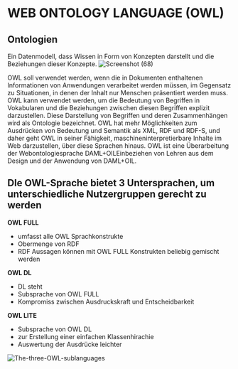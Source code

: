 # WEB ONTOLOGY LANGUAGE (OWL)

## Ontologien
Ein Datenmodell, dass Wissen in Form von Konzepten darstellt und die Beziehungen dieser Konzepte.
![Screenshot (68)](https://user-images.githubusercontent.com/92676445/198880512-e3d4ba4b-77d1-4ede-bb96-79432297f14d.png)

OWL soll verwendet werden, wenn die in Dokumenten enthaltenen Informationen von Anwendungen verarbeitet werden müssen, im Gegensatz zu Situationen, in denen der Inhalt nur Menschen präsentiert werden muss. OWL kann verwendet werden, um die Bedeutung von Begriffen in Vokabularen und die Beziehungen zwischen diesen Begriffen explizit darzustellen. Diese Darstellung von Begriffen und deren Zusammenhängen wird als Ontologie bezeichnet. OWL hat mehr Möglichkeiten zum Ausdrücken von Bedeutung und Semantik als XML, RDF und RDF-S, und daher geht OWL in seiner Fähigkeit, maschineninterpretierbare Inhalte im Web darzustellen, über diese Sprachen hinaus. OWL ist eine Überarbeitung der Webontologiesprache DAML+OILEinbeziehen von Lehren aus dem Design und der Anwendung von DAML+OIL.

## DIe OWL-Sprache bietet 3 Untersprachen, um unterschiedliche Nutzergruppen gerecht zu werden

**OWL FULL**
- umfasst alle OWL Sprachkonstrukte
- Obermenge von RDF
- RDF Aussagen können mit OWL FULL Konstrukten beliebig gemischt werden

**OWL DL**

- DL steht 
- Subsprache von OWL FULL
- Kompromiss zwischen Ausdruckskraft und Entscheidbarkeit

**OWL LITE**
- Subsprache von OWL DL
- zur Erstellung einer einfachen Klassenhirachie
- Auswertung der Ausdrücke leichter

![The-three-OWL-sublanguages](https://user-images.githubusercontent.com/92676445/198892509-a4b0dbde-0915-4e64-8f7a-0733ef3bf135.png)
